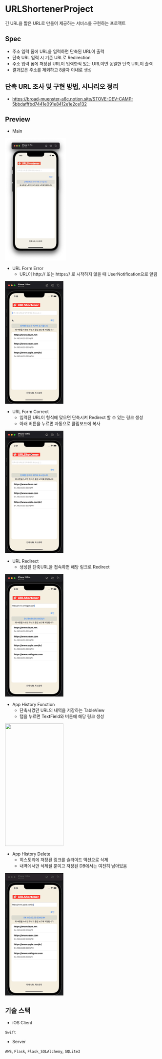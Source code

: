 # URLShortenerProject
긴 URL을 짧은 URL로 만들어 제공하는 서비스를 구현하는 프로젝트

## Spec
- 주소 입력 폼에 URL을 입력하면 단축된 URL이 출력
- 단축 URL 입력 시 기존 URL로 Redirection
- 주소 입력 폼에 저장된 URL이 입력한적 있는 URL이면 동일한 단축 URL이 출력
- 결과값은 주소를 제외하고 8글자 이내로 생성


## 단축 URL 조사 및 구현 방법, 시나리오 정리
- https://broad-muenster-a6c.notion.site/STOVE-DEV-CAMP-5bbdafffbd7441e091e8412e1e2ce132

## Preview
  - Main

<img src="./img/main.png" width="200" height="400"/>

- URL Form Error
  - URL이 http:// 또는 https:// 로 시작하지 않을 때 UserNotification으로 알림

<img src="./img/URLFormError.mov.gif"  width="191" height="400"/>

- URL Form Correct
  - 입력된 URL이 형식에 맞으면 단축시켜 Redirect 할 수 있는 링크 생성
  - 아래 버튼을 누르면 자동으로 클립보드에 복사

<img src="./img/URLFormCorrect.mov.gif" width="191" height="400"/>

- URL Redirect
  - 생성된 단축URL을 접속하면 해당 링크로 Redirect

<img src="./img/URLRedirect.mov.gif" width="191" height="400"/>

- App History Function
  - 단축시켰던 URL의 내역을 저장하는 TableView
  - 탭을 누르면 TextField와 버튼에 해당 링크 생성

<img src="./img/AppHistoryFunction.mov.gif" width="191" height="400"/>

- App History Delete
  - 히스토리에 저장된 링크를 슬라이드 액션으로 삭제
  - 내역에서만 삭제될 뿐이고 저장된 DB에서는 여전히 남아있음

<img src="./img/AppHistoryDelete.mov.gif" width="191" height="400"/>


## 기술 스택
- iOS Client

 `Swift`
- Server

`AWS`, `Flask`, `Flask_SQLAlchemy`, `SQLite3`